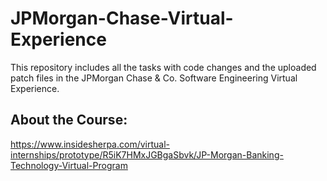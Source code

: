 # JPMorgan-Chase-Virtual-Experience

This repository includes all the tasks with code changes and the uploaded patch files in the JPMorgan Chase &amp; Co. Software Engineering Virtual Experience.

## About the Course:

https://www.insidesherpa.com/virtual-internships/prototype/R5iK7HMxJGBgaSbvk/JP-Morgan-Banking-Technology-Virtual-Program

